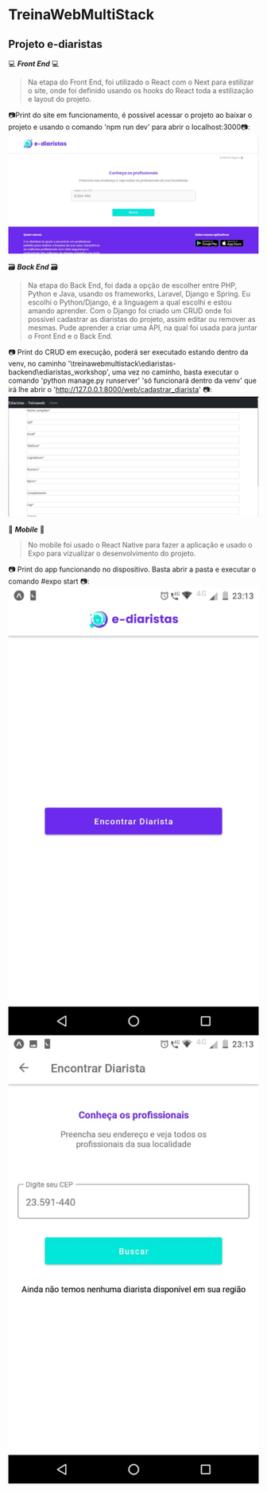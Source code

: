 # TreinaWebMultiStack

## Projeto e-diaristas

💻 **_Front End_** 💻

> Na etapa do Front End, foi utilizado o React com o Next para estilizar o site, onde foi definido usando os hooks do React toda a estilização e layout do projeto.

📷Print do site em funcionamento, é possivel acessar o projeto ao baixar o projeto e usando o comando 'npm run dev' para abrir o localhost:3000📷:
![ediaristas](ediaristas/public/img/ediaristas.JPG)

🗃 **_Back End_** 🗃

> Na etapa do Back End, foi dada a opção de escolher entre PHP, Python e Java, usando os frameworks, Laravel, Django e Spring. Eu escolhi o Python/Django, é a linguagem a qual escolhi e estou amando aprender. Com o Django foi criado um CRUD onde foi possivel cadastrar as diaristas do projeto, assim editar ou remover as mesmas. Pude aprender a criar uma API, na qual foi usada para juntar o Front End e o Back End.

📷 Print do CRUD em execução, poderá ser executado estando dentro da venv, no caminho '\treinawebmultistack\ediaristas-backend\ediaristas_workshop', uma vez no caminho, basta executar o comando 'python manage.py runserver' 'só funcionará dentro da venv' que irá lhe abrir o 'http://127.0.0.1:8000/web/cadastrar_diarista' 📷:
![cadastroCRUD](ediaristas/public/img/cadastroCRUD.JPG)

📲 **_Mobile_** 📲

> No mobile foi usado o React Native para fazer a aplicação e usado o Expo para vizualizar o desenvolvimento do projeto.

📷 Print do app funcionando no dispositivo. Basta abrir a pasta e executar o comando #expo start 📷:
![AppMobile](ediaristas/public/img/appmobile.jpg) ![AppMobile2](ediaristas/public/img/appmobile2.jpg)
